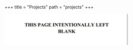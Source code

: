 +++
title = "Projects"
path = "projects"
+++

<img src="/files/leftblank.webp" alt="send temp"  width = 400 >




